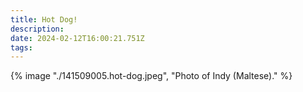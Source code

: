 ```yaml
---
title: Hot Dog!
description: 
date: 2024-02-12T16:00:21.751Z
tags: 
---
```

{% image "./141509005.hot-dog.jpeg", "Photo of Indy (Maltese)." %}